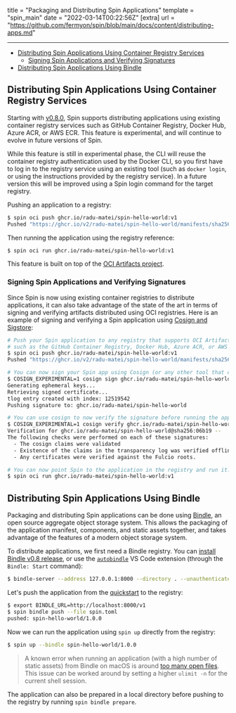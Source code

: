 title = "Packaging and Distributing Spin Applications"
template = "spin_main"
date = "2022-03-14T00:22:56Z"
[extra]
url = "https://github.com/fermyon/spin/blob/main/docs/content/distributing-apps.md"

---
- [Distributing Spin Applications Using Container Registry Services](#distributing-spin-applications-using-container-registry-services)
  - [Signing Spin Applications and Verifying Signatures](#signing-spin-applications-and-verifying-signatures)
- [Distributing Spin Applications Using Bindle](#distributing-spin-applications-using-bindle)


## Distributing Spin Applications Using Container Registry Services

Starting with [v0.8.0](https://github.com/fermyon/spin/releases/tag/v0.8.0), Spin supports distributing applications using existing container registry services such as GitHub Container Registry, Docker Hub, Azure ACR, or AWS ECR. This feature is experimental, and will continue to evolve in future versions of Spin.

While this feature is still in experimental phase, the CLI will reuse the container registry authentication used by the Docker CLI, so you first have to log in to the registry service using an existing tool (such as `docker login`, or using the instructions provided by the registry service). In a future version this will be improved using a Spin login command for the target registry.

Pushing an application to a registry:

<!-- @nocpy -->

```bash
$ spin oci push ghcr.io/radu-matei/spin-hello-world:v1
Pushed "https://ghcr.io/v2/radu-matei/spin-hello-world/manifests/sha256:06b19f4394c59fe943140c9b59f083aefd4b53c6b632758523a2800d819a1575"
```

Then running the application using the registry reference:

<!-- @nocpy -->

```bash
$ spin oci run ghcr.io/radu-matei/spin-hello-world:v1
```

This feature is built on top of the [OCI Artifacts project](https://github.com/opencontainers/artifacts).

### Signing Spin Applications and Verifying Signatures

Since Spin is now using existing container registries to distribute applications, it can also take advantage of the state of the art in terms of signing and verifying artifacts distributed using OCI registries. Here is an example of signing and verifying a Spin application using [Cosign and Sigstore](https://docs.sigstore.dev/cosign/overview/):

<!-- @nocpy -->

```bash
# Push your Spin application to any registry that supports OCI Artifacts,
# such as the GitHub Container Registry, Docker Hub, Azure ACR, or AWS ECR.
$ spin oci push ghcr.io/radu-matei/spin-hello-world:v1
Pushed "https://ghcr.io/v2/radu-matei/spin-hello-world/manifests/sha256:06b19"

# You can now sign your Spin app using Cosign (or any other tool that can sign OCI objects)
$ COSIGN_EXPERIMENTAL=1 cosign sign ghcr.io/radu-matei/spin-hello-world@sha256:06b19
Generating ephemeral keys...
Retrieving signed certificate...
tlog entry created with index: 12519542
Pushing signature to: ghcr.io/radu-matei/spin-hello-world

# You can use cosign to now verify the signature before running the application.
$ COSIGN_EXPERIMENTAL=1 cosign verify ghcr.io/radu-matei/spin-hello-world@sha256:06b19
Verification for ghcr.io/radu-matei/spin-hello-world@sha256:06b19 --
The following checks were performed on each of these signatures:
  - The cosign claims were validated
  - Existence of the claims in the transparency log was verified offline
  - Any certificates were verified against the Fulcio roots.

# You can now point Spin to the application in the registry and run it.
$ spin oci run ghcr.io/radu-matei/spin-hello-world:v1
```

## Distributing Spin Applications Using Bindle

Packaging and distributing Spin applications can be done using [Bindle](https://github.com/deislabs/bindle), an open source aggregate object storage system. This allows the packaging of the application manifest, components, and static assets together, and takes advantage of the features of a modern object storage system.

To distribute applications, we first need a Bindle registry. You can [install Bindle v0.8 release](https://github.com/deislabs/bindle/tree/main/docs#from-the-binary-releases), or use the [`autobindle`](https://marketplace.visualstudio.com/items?itemName=fermyon.autobindle) VS Code extension (through the `Bindle: Start` command):

<!-- @nocpy -->

```bash
$ bindle-server --address 127.0.0.1:8000 --directory . --unauthenticated
```

Let's push the application from the [quickstart](./quickstart.md) to the registry:

<!-- @selectiveCpy -->

```bash
$ export BINDLE_URL=http://localhost:8000/v1
$ spin bindle push --file spin.toml
pushed: spin-hello-world/1.0.0
```

Now we can run the application using `spin up` directly from the registry:

<!-- @selectiveCpy -->

```bash
$ spin up --bindle spin-hello-world/1.0.0
```

> A known error when running an application (with a high number of static assets) from Bindle on macOS is around [too many open files](https://github.com/fermyon/spin/issues/180). This issue can be worked around by setting a higher `ulimit -n` for the current shell
> session.

The application can also be prepared in a local directory before pushing to the registry by running `spin bindle prepare`.
